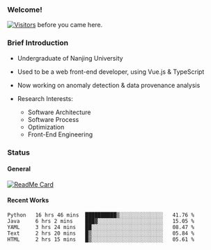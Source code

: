 ### Welcome!

[![Visitors](https://visitor-badge.laobi.icu/badge?page_id=HermitSun.HermitSun)]() before you came here.

### Brief Introduction

- Undergraduate of Nanjing University

- Used to be a web front-end developer, using Vue.js & TypeScript

- Now working on anomaly detection & data provenance analysis

- Research Interests: 
  - Software Architecture
  - Software Process
  - Optimization
  - Front-End Engineering

### Status

#### General

[![ReadMe Card](https://github-readme-stats.hermitsun.vercel.app/api?username=HermitSun&count_private=true&show_icons=true)]()

#### Recent Works

<!--START_SECTION:waka-->
```text
Python   16 hrs 46 mins  ██████████▒░░░░░░░░░░░░░░   41.76 % 
Java     6 hrs 2 mins    ███▓░░░░░░░░░░░░░░░░░░░░░   15.05 % 
YAML     3 hrs 24 mins   ██░░░░░░░░░░░░░░░░░░░░░░░   08.47 % 
Text     2 hrs 20 mins   █▒░░░░░░░░░░░░░░░░░░░░░░░   05.84 % 
HTML     2 hrs 15 mins   █▒░░░░░░░░░░░░░░░░░░░░░░░   05.61 % 
```
<!--END_SECTION:waka-->
